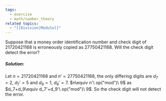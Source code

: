 ```yaml
---
tags:
  - exercise
  - math/number_theory
related topics:
  - "[[Division|Modulo]]"
---
```

Suppose that a money order identification number and check digit of $21720421168$ is erroneously copied as $27750421168$. Will the check digit detect the error?
##### Solution:
Let $n=21720421168$ and $n'=27750421168$, the only differing digits are $d_7=2$, $d_7'=5$ and $d_9=1$, $d_9'= 7$. $n\equiv n'\ op("mod")\ 9$ as $d_7+d_9\equiv d_7'+d_9'\ op("mod")\ 9$. So the check digit will not detect the error.
